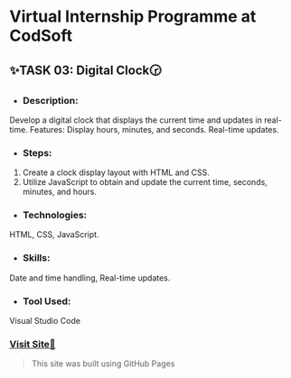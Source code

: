 # Virtual Internship Programme at CodSoft

## ✨TASK 03: Digital Clock🕝
* ### **Description:** 
Develop a digital clock that displays the current time and updates in real-time.
Features: Display hours, minutes, and seconds. Real-time updates.

* ### **Steps:**
1. Create a clock display layout with HTML and CSS.
2. Utilize JavaScript to obtain and update the current time, seconds, minutes, and hours.

* ### **Technologies:**
HTML, CSS, JavaScript.

* ### **Skills:** 
Date and time handling, Real-time updates.

* ### **Tool Used:** 
Visual Studio Code

### [**Visit Site🚀**](https://yashduratkar07.github.io/codsoft_task03/)
> This site was built using GitHub Pages

